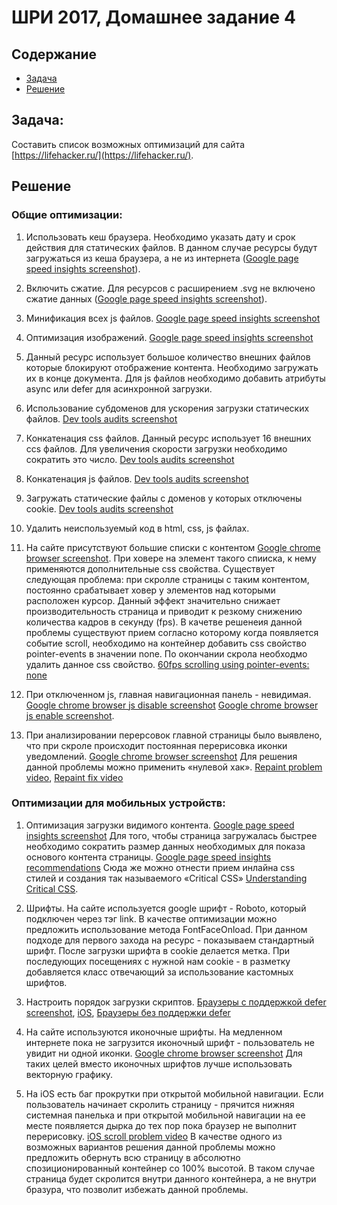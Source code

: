 # ШРИ 2017, Домашнее задание 4

## Содержание

- [Задача](#Задача)
- [Решение](#Решение)

## Задача:
Составить список возможных оптимизаций для сайта [https://lifehacker.ru/](https://lifehacker.ru/).

## Решение

### Общие оптимизации:

1. Использовать кеш браузера. Необходимо указать дату и срок действия для статических файлов. В данном случае ресурсы будут загружаться из кеша браузера, а не из интернета ([Google page speed insights screenshot](/screenshots/cache.png?raw=true)). 

2. Включить сжатие. Для ресурсов с расширением .svg не включено сжатие данных ([Google page speed insights screenshot](/screenshots/gzip.png?raw=true)).

3. Минификация всех js файлов. [Google page speed insights screenshot](/screenshots/jsmin.png?raw=true)

4. Оптимизация изображений. [Google page speed insights screenshot](/screenshots/imgmin.png?raw=true)

5. Данный ресурс использует большое количество внешних файлов которые блокируют отображение контента. Необходимо загружать их в конце документа. Для js файлов необходимо добавить атрибуты async или defer для асинхронной загрузки.

6. Использование субдоменов для ускорения загрузки статических файлов. [Dev tools audits screenshot](/screenshots/host.png?raw=true)

7. Конкатенация css файлов. Данный ресурс использует 16 внешних ccs файлов. Для увеличения скорости загрузки необходимо сократить это число. [Dev tools audits screenshot](/screenshots/cssconcat.png?raw=true)

8. Конкатенация js файлов. [Dev tools audits screenshot](/screenshots/jsconcat.png?raw=true)

9. Загружать статические файлы с доменов у которых отключены cookie. [Dev tools audits screenshot](/screenshots/cookie.png?raw=true)

10. Удалить неиспользуемый код в html, css, js файлах.

11. На сайте присутствуют большие списки с контентом [Google chrome browser screenshot](/screenshots/content.png?raw=true). При ховере на элемент такого спииска, к нему применяются дополнительные css свойства. Существует следующая проблема: при скролле страницы с таким контентом, постоянно срабатывает ховер у элементов над которыми расположен курсор. Данный эффект значительно снижает производительность страница и приводит к резкому снижению количества кадров в секунду (fps). В качетве решенеия данной проблемы существуют прием согласно которому когда появляется событие scroll, необходимо на контейнер добавить css свойство pointer-events в значении none. По окончании скрола необходмо удалить данное css свойство. [60fps scrolling using pointer-events: none](https://www.thecssninja.com/css/pointer-events-60fps)

12. При отключенном js, главная навигационная панель - невидимая. [Google chrome browser js disable screenshot](/screenshots/navigationjsdisable.png?raw=true) [Google chrome browser js enable screenshot](/screenshots/navigationjsenable.png?raw=true). 

13. При анализировании перерсовок главной страницы было выявлено, что при скроле происходит постоянная перерисовка иконки уведомлений. [Google chrome browser screenshot](/screenshots/repaint.png?raw=true) Для решения данной проблемы можно применить «нулевой хак». [Repaint problem video](https://drive.google.com/open?id=0B4DR2fff2kdWYlQ4RFd6T3dRQ2s), [Repaint fix video](https://drive.google.com/open?id=0B4DR2fff2kdWYnBZU0k5YmVaeE0) 

### Оптимизации для мобильных устройств:

1. Оптимизация загрузки видимого контента. [Google page speed insights screenshot](/screenshots/visiblecontent.png?raw=true) Для того, чтобы страница загружалась быстрее необходимо сократить размер данных необходимых для показа основого контента страницы. [Google page speed insights recommendations](https://developers.google.com/speed/docs/insights/PrioritizeVisibleContent)  Сюда же можно отнести прием инлайна css стилей и создания так называемого «Critical CSS» [Understanding Critical CSS](https://www.smashingmagazine.com/2015/08/understanding-critical-css/).

2. Шрифты. На сайте используется google шрифт - Roboto, который подключен через тэг link. В качестве оптимизации можно предложить использование метода FontFaceOnload. При данном подходе для первого захода на ресурс - показываем стандартный шрифт. После загрузки шрифта в cookie делается метка. При последующих посещениях с нужной нам cookie - в разметку добавляется класс отвечающий за использование каcтомных шрифтов.

3. Настроить порядок загрузки скриптов. [Браузеры с поддержкой defer screenshot](/screenshots/withdefer.png?raw=true), [iOS](/screenshots/ios.png?raw=true), [Браузеры без поддержки defer](/screenshots/withoutdefer.png?raw=true)

4. На сайте используются иконочные шрифты. На медленном интернете пока не загрузится иконочный шрифт - пользователь не увидит ни одной иконки. [Google chrome browser screenshot](/screenshots/icon.png?raw=true) Для таких целей вместо иконочных шрифтов лучше использовать векторную графику.

5. На iOS есть баг прокрутки при открытой мобильной навигации. Если пользователь начинает скролить страницу - прячится нижняя системная панелька и при открытой мобильной навигации на ее месте появляется дырка до тех пор пока браузер не выполнит перерисовку. [iOS scroll problem video](https://drive.google.com/open?id=0B4DR2fff2kdWNU1yc1U2SzhnR28) В качестве одного из возможных вариантов решения данной проблемы можно предложить обернуть всю страницу в абсолютно спозиционированный контейнер со 100% высотой. В таком случае страница будет скролится внутри данного контейнера, а не внутри бразура, что позволит избежать данной проблемы.